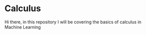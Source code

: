 # Calculus
Hi there, in this repository I will be covering the basics of calculus in Machine Learning